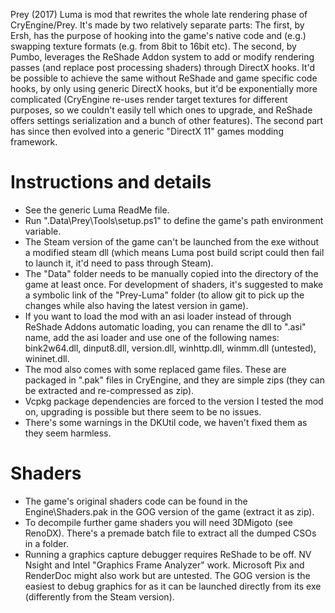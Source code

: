 Prey (2017) Luma is mod that rewrites the whole late rendering phase of CryEngine/Prey.
It's made by two relatively separate parts:
The first, by Ersh, has the purpose of hooking into the game's native code and (e.g.) swapping texture formats (e.g. from 8bit to 16bit etc).
The second, by Pumbo, leverages the ReShade Addon system to add or modify rendering passes (and replace post processing shaders) through DirectX hooks.
It'd be possible to achieve the same without ReShade and game specific code hooks, by only using generic DirectX hooks, but it'd be exponentially more complicated (CryEngine re-uses render target textures for different purposes, so we couldn't easily tell which ones to upgrade, and ReShade offers settings serialization and a bunch of other features).
The second part has since then evolved into a generic "DirectX 11" games modding framework.

# Instructions and details
- See the generic Luma ReadMe file.
- Run ".Data\Prey\Tools\setup.ps1" to define the game's path environment variable.
- The Steam version of the game can't be launched from the exe without a modified steam dll (which means Luma post build script could then fail to launch it, it'd need to pass through Steam).
- The "Data" folder needs to be manually copied into the directory of the game at least once. For development of shaders, it's suggested to make a symbolic link of the "Prey-Luma" folder (to allow git to pick up the changes while also having the latest version in game).
- If you want to load the mod with an asi loader instead of through ReShade Addons automatic loading, you can rename the dll to ".asi" name, add the asi loader and use one of the following names: bink2w64.dll, dinput8.dll, version.dll, winhttp.dll, winmm.dll (untested), wininet.dll.
- The mod also comes with some replaced game files. These are packaged in ".pak" files in CryEngine, and they are simple zips (they can be extracted and re-compressed as zip).
- Vcpkg package dependencies are forced to the version I tested the mod on, upgrading is possible but there seem to be no issues.
- There's some warnings in the DKUtil code, we haven't fixed them as they seem harmless.

# Shaders
- The game's original shaders code can be found in the Engine\Shaders.pak in the GOG version of the game (extract it as zip).
- To decompile further game shaders you will need 3DMigoto (see RenoDX). There's a premade batch file to extract all the dumped CSOs in a folder.
- Running a graphics capture debugger requires ReShade to be off. NV Nsight and Intel "Graphics Frame Analyzer" work. Microsoft Pix and RenderDoc might also work but are untested. The GOG version is the easiest to debug graphics for as it can be launched directly from its exe (differently from the Steam version).